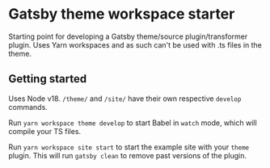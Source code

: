 # Gatsby theme workspace starter
Starting point for developing a Gatsby theme/source plugin/transformer plugin. Uses Yarn workspaces and as such can't be used with .ts files in the theme. 

## Getting started
Uses Node v18. `/theme/` and `/site/` have their own respective `develop` commands. 

Run `yarn workspace theme develop` to start Babel in `watch` mode, which will compile your TS files.

Run `yarn workspace site start` to start the example site with your `theme` plugin. This will run `gatsby clean` to remove past versions of the plugin.